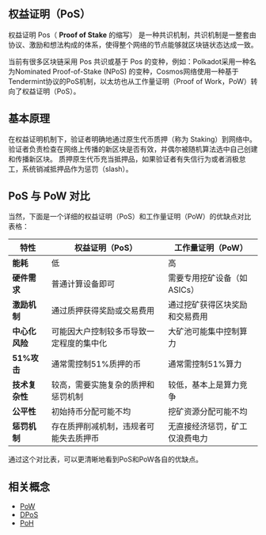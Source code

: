 ## 权益证明（PoS）

权益证明 Pos（ **Proof of Stake** 的缩写） 是一种共识机制，共识机制是一整套由协议、激励和想法构成的体系，使得整个网络的节点能够就区块链状态达成一致。

当前有很多区块链采用 Pos 共识或基于 Pos 的变种，例如：Polkadot采用一种名为Nominated Proof-of-Stake (NPoS) 的变种，Cosmos网络使用一种基于Tendermint协议的PoS机制，以太坊也从工作量证明（Proof of Work，PoW）转向了权益证明（PoS）。

## 基本原理

在权益证明机制下，验证者明确地通过原生代币质押（称为 Staking）到网络中。验证者负责检查在网络上传播的新区块是否有效，并偶尔被随机算法选中自己创建和传播新区块。 质押原生代币充当抵押品，如果验证者有失信行为或者消极怠工，系统销减抵押品作为惩罚（slash）。 

## PoS 与 PoW  对比

当然，下面是一个详细的权益证明（PoS）和工作量证明（PoW）的优缺点对比表格：

| **特性**       | **权益证明（PoS）**                      | **工作量证明（PoW）**          |
| -------------- | ---------------------------------------- | ------------------------------ |
| **能耗**       | 低                                       | 高                             |
| **硬件需求**   | 普通计算设备即可                         | 需要专用挖矿设备（如ASICs）    |
| **激励机制**   | 通过质押获得奖励或交易费用               | 通过挖矿获得区块奖励和交易费用 |
| **中心化风险** | 可能因大户控制较多币导致一定程度的集中化 | 大矿池可能集中控制算力         |
| **51%攻击**    | 通常需控制51%质押的币                    | 通常需控制51%算力              |
| **技术复杂性** | 较高，需要实施复杂的质押和惩罚机制       | 较低，基本上是算力竞争         |
| **公平性**     | 初始持币分配可能不均                     | 挖矿资源分配可能不均           |
| **惩罚机制**   | 存在质押削减机制，违规者可能失去质押币   | 无直接经济惩罚，矿工仅浪费电力 |


通过这个对比表，可以更清晰地看到PoS和PoW各自的优缺点。

## 相关概念
- [PoW](https://learnblockchain.cn/tags/PoW)
- [DPoS](https://learnblockchain.cn/tags/DPoS)
- [PoH](https://learnblockchain.cn/tags/PoH)
